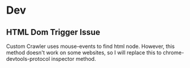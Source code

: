 # Dev

## HTML Dom Trigger Issue

Custom Crawler uses mouse-events to find html node.
However, this method doesn't work on some websites, so
I will replace this to chrome-devtools-protocol inspector method.